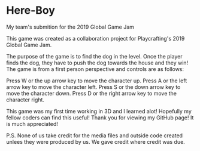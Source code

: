 # Here-Boy
My team's submition for the 2019 Global Game Jam

This game was created as a collaboration project for Playcrafting's 2019 Global Game Jam.

The purpose of the game is to find the dog in the level. 
Once the player finds the dog, they have to push the dog towards the house and they win!
The game is from a first person perspective and controls are as follows:

Press W or the up arrow key to move the character up.
Press A or the left arrow key to move the character left.
Press S or the down arrow key to move the character down.
Press D or the right arrow key to move the character right.

This game was my first time working in 3D and I learned alot! 
Hopefully my fellow coders can find this useful!
Thank you for viewing my GitHub page! It is much appreciated!

P.S. None of us take credit for the media files and outside code created unlees they were produced by us. 
We gave credit where credit was due.
